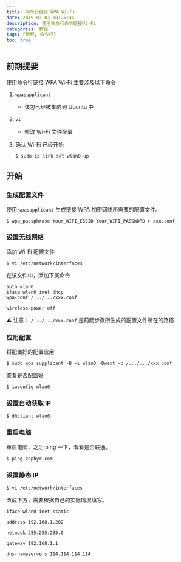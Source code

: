 ```yaml
---
title: 命令行链接 WPA Wi-Fi
date: 2019-03-03 10:25:44
description: 使用命令行命令链接Wi-Fi
categories: 教程
tags: [教程, 命令行]
toc: true
---
```


## 前期提要

使用命令行链接 WPA Wi-Fi 主要涉及以下命令

1. `wpasupplicant` 
    - 该包已经被集成到 Ubuntu 中

2. `vi`
    - 修改 Wi-Fi 文件配置

3. 确认 Wi-Fi 已经开始
    ```shell
    $ sudo ip link set wlan0 up
    ```

## 开始

### 生成配置文件

使用 `wpasupplicant` 生成链接 WPA 加密网络所需要的配置文件。

```shell
$ wpa_passphrase Your_WIFI_ESSID Your_WIFI_PASSWORD > xxx.conf
```

### 设置无线网络

添加 Wi-Fi 配置文件

```shell
$ vi /etc/network/interfaces
```

在该文件中，添加下属命令

```shell
auto wlan0
iface wlan0 inet dhcp
wpa-conf /.../.../xxx.conf

wireless-power off
```

⚠️ 注意： `/.../.../xxx.conf` 是前面步骤所生成的配置文件所在的路径

### 应用配置

将配置好的配置应用

```shell
$ sudo wpa_supplicant -B -i wlan0 -Dwext -c /.../.../xxx.conf
```

查看是否配置好

```shell
$ iwconfig wlan0
```

### 设置自动获取 IP

```shell
$ dhclient wlan0
```

### 重启电脑

重启电脑，之后 ping 一下，看看是否联通。

```shell
$ ping zophyr.com
```

### 设置静态 IP

```shell
$ vi /etc/network/interfaces
```

改成下方，需要根据自己的实际情况填写。

```shell
iface wlan0 inet static

address 192.168.1.202

netmask 255.255.255.0

gateway 192.168.1.1

dns-nameservers 114.114.114.114
```


